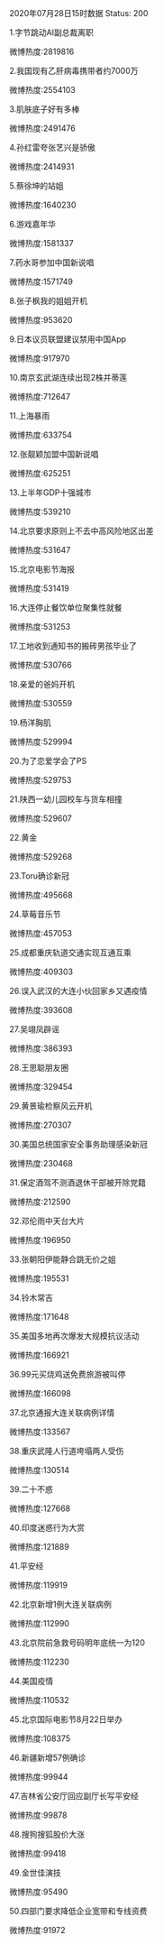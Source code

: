 2020年07月28日15时数据
Status: 200

1.字节跳动AI副总裁离职

微博热度:2819816

2.我国现有乙肝病毒携带者约7000万

微博热度:2554103

3.肌肤底子好有多棒

微博热度:2491476

4.孙红雷夸张艺兴是骄傲

微博热度:2414931

5.蔡徐坤的站姐

微博热度:1640230

6.游戏嘉年华

微博热度:1581337

7.药水哥参加中国新说唱

微博热度:1571749

8.张子枫我的姐姐开机

微博热度:953620

9.日本议员联盟建议禁用中国App

微博热度:917970

10.南京玄武湖连续出现2株并蒂莲

微博热度:712647

11.上海暴雨

微博热度:633754

12.张靓颖加盟中国新说唱

微博热度:625251

13.上半年GDP十强城市

微博热度:539210

14.北京要求原则上不去中高风险地区出差

微博热度:531647

15.北京电影节海报

微博热度:531419

16.大连停止餐饮单位聚集性就餐

微博热度:531253

17.工地收到通知书的搬砖男孩毕业了

微博热度:530766

18.亲爱的爸妈开机

微博热度:530559

19.杨洋胸肌

微博热度:529994

20.为了恋爱学会了PS

微博热度:529753

21.陕西一幼儿园校车与货车相撞

微博热度:529607

22.黄金

微博热度:529268

23.Toru确诊新冠

微博热度:495668

24.草莓音乐节

微博热度:457053

25.成都重庆轨道交通实现互通互乘

微博热度:409303

26.误入武汉的大连小伙回家乡又遇疫情

微博热度:393608

27.吴翊凤辟谣

微博热度:386393

28.王思聪朋友圈

微博热度:329454

29.黄景瑜检察风云开机

微博热度:270307

30.美国总统国家安全事务助理感染新冠

微博热度:230468

31.保定酒驾不测酒退休干部被开除党籍

微博热度:212590

32.邓伦雨中天台大片

微博热度:196950

33.张朝阳伊能静合跳无价之姐

微博热度:195531

34.铃木常吉

微博热度:171648

35.美国多地再次爆发大规模抗议活动

微博热度:166921

36.99元买烧鸡送免费旅游被叫停

微博热度:166098

37.北京通报大连关联病例详情

微博热度:133567

38.重庆武隆人行道垮塌两人受伤

微博热度:130514

39.二十不惑

微博热度:127668

40.印度迷惑行为大赏

微博热度:121889

41.平安经

微博热度:119919

42.北京新增1例大连关联病例

微博热度:112990

43.北京院前急救号码明年底统一为120

微博热度:112230

44.美国疫情

微博热度:110532

45.北京国际电影节8月22日举办

微博热度:108375

46.新疆新增57例确诊

微博热度:99944

47.吉林省公安厅回应副厅长写平安经

微博热度:99878

48.搜狗搜狐股价大涨

微博热度:99418

49.金世佳演技

微博热度:95490

50.四部门要求降低企业宽带和专线资费

微博热度:91972

